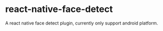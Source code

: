 # react-native-face-detect

A react native face detect plugin, currently only support android platform.